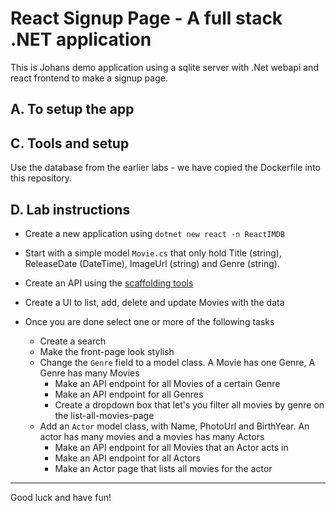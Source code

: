 # React Signup Page - A full stack .NET application


This is Johans demo application using a sqlite server with .Net webapi and react frontend to make a signup page.

## A. To setup the app

## C. Tools and setup

Use the database from the earlier labs - we have copied the Dockerfile into this repository.

## D. Lab instructions

- Create a new application using `dotnet new react -n ReactIMDB`

- Start with a simple model `Movie.cs` that only hold Title (string), ReleaseDate (DateTime), ImageUrl (string) and Genre (string).
- Create an API using the [scaffolding tools](https://docs.microsoft.com/en-us/aspnet/core/tutorials/first-web-api?view=aspnetcore-6.0&tabs=visual-studio-code)
- Create a UI to list, add, delete and update Movies with the data

- Once you are done select one or more of the following tasks
  - Create a search
  - Make the front-page look stylish
  - Change the `Genre` field to a model class. A Movie has one Genre, A Genre has many Movies
    - Make an API endpoint for all Movies of a certain Genre
    - Make an API endpoint for all Genres
    - Create a dropdown box that let's you filter all movies by genre on the list-all-movies-page
  - Add an `Actor` model class, with Name, PhotoUrl and BirthYear. An actor has many movies and a movies has many Actors
    - Make an API endpoint for all Movies that an Actor acts in
    - Make an API endpoint for all Actors
    - Make an Actor page that lists all movies for the actor

---

Good luck and have fun!
